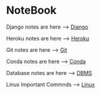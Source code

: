 # NoteBook

Django notes are here --> [Django](https://github.com/slk007/NoteBook/blob/master/Django.md)

Heroku notes are here --> [Heroku](https://github.com/slk007/NoteBook/blob/master/Heroku.md)

Git notes are here --> [Git](https://github.com/slk007/NoteBook/blob/master/Git.md)

Conda notes are here --> [Conda](https://github.com/slk007/NoteBook/blob/master/Conda.md)

Database notes are here --> [DBMS](https://github.com/slk007/DataBase)

Linux Important Commnds --> [Linux](https://github.com/slk007/NoteBook/blob/master/linux.md)
